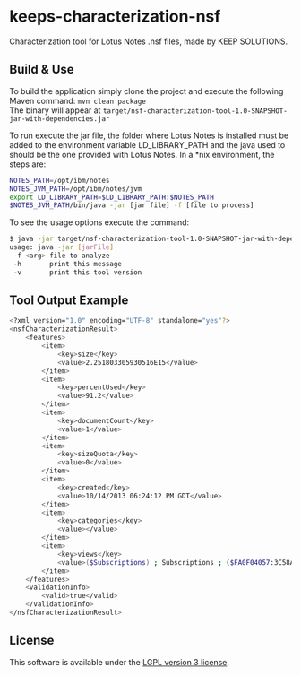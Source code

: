 keeps-characterization-nsf
==========================

Characterization tool for Lotus Notes .nsf files, made by KEEP SOLUTIONS.


## Build & Use

To build the application simply clone the project and execute the following Maven command: `mvn clean package`  
The binary will appear at `target/nsf-characterization-tool-1.0-SNAPSHOT-jar-with-dependencies.jar`

To run execute the jar file, the folder where Lotus Notes is installed must be added to the environment variable LD_LIBRARY_PATH and the java used to should be the one provided with Lotus Notes.
In a *nix environment, the steps are:
```bash
NOTES_PATH=/opt/ibm/notes
NOTES_JVM_PATH=/opt/ibm/notes/jvm
export LD_LIBRARY_PATH=$LD_LIBRARY_PATH:$NOTES_PATH
$NOTES_JVM_PATH/bin/java -jar [jar file] -f [file to process]
```

To see the usage options execute the command:

```bash
$ java -jar target/nsf-characterization-tool-1.0-SNAPSHOT-jar-with-dependencies.jar -h
usage: java -jar [jarFile]
 -f <arg> file to analyze
 -h       print this message
 -v       print this tool version
```

## Tool Output Example
```bash
<?xml version="1.0" encoding="UTF-8" standalone="yes"?>
<nsfCharacterizationResult>
    <features>
        <item>
            <key>size</key>
            <value>2.251803305930516E15</value>
        </item>
        <item>
            <key>percentUsed</key>
            <value>91.2</value>
        </item>
        <item>
            <key>documentCount</key>
            <value>1</value>
        </item>
        <item>
            <key>sizeQuota</key>
            <value>0</value>
        </item>
        <item>
            <key>created</key>
            <value>10/14/2013 06:24:12 PM GDT</value>
        </item>
        <item>
            <key>categories</key>
            <value></value>
        </item>
        <item>
            <key>views</key>
            <value>($Subscriptions) ; Subscriptions ; ($FA0F04057:3C58A4BB-N852566AB:0077885A)</value>
        </item>
    </features>
    <validationInfo>
        <valid>true</valid>
    </validationInfo>
</nsfCharacterizationResult>
```

## License

This software is available under the [LGPL version 3 license](LICENSE).

